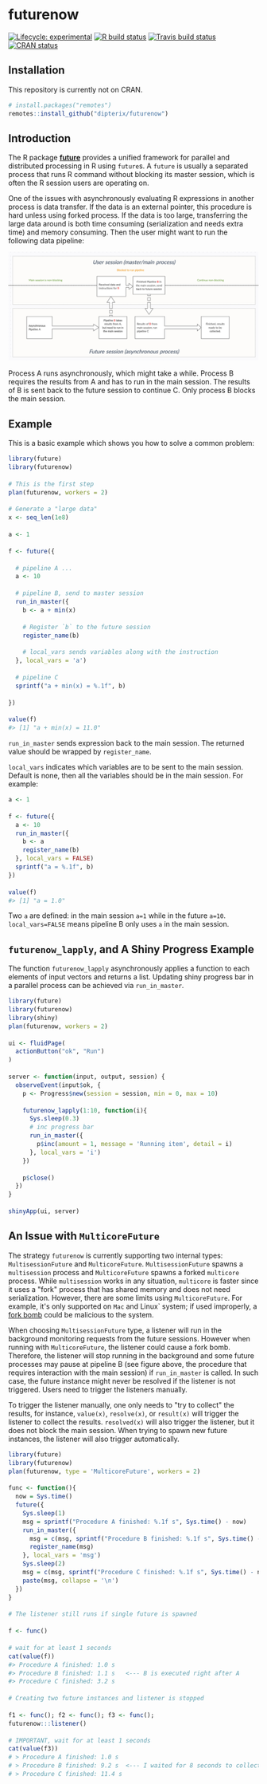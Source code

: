 
# futurenow

<!-- badges: start -->
[![Lifecycle: experimental](https://img.shields.io/badge/lifecycle-experimental-orange.svg)](https://www.tidyverse.org/lifecycle/#experimental)
[![R build status](https://github.com/dipterix/futurenow/workflows/R-CMD-check/badge.svg)](https://github.com/dipterix/futurenow/actions)
[![Travis build status](https://travis-ci.org/dipterix/futurenow.svg?branch=main)](https://travis-ci.org/dipterix/futurenow)
[![CRAN status](https://www.r-pkg.org/badges/version/futurenow)](https://CRAN.R-project.org/package=futurenow)
<!-- badges: end -->

## Installation

This repository is currently not on CRAN.

``` r
# install.packages("remotes")
remotes::install_github("dipterix/futurenow")
```


## Introduction

The R package [**future**](https://github.com/HenrikBengtsson/future) provides a unified framework for parallel and distributed processing in R using `future`s. A `future` is usually a separated process that runs R command without blocking its master session, which is often the R session users are operating on.

One of the issues with asynchronously evaluating R expressions in another process is data transfer. If the data is an external pointer, this procedure is hard unless using forked process. If the data is too large, transferring the large data around is both time consuming (serialization and needs extra time) and memory consuming. Then the user might want to run the following data pipeline:

![Diagram: `futurenow` runs pipeline B in the main session](https://github.com/dipterix/futurenow/raw/main/inst/diagram.png)

Process A runs asynchronously, which might take a while. Process B requires the results from A and has to run in the main session. The results of B is sent back to the future session to continue C. Only process B blocks the main session.

## Example

This is a basic example which shows you how to solve a common problem:

``` r
library(future)
library(futurenow)

# This is the first step 
plan(futurenow, workers = 2)

# Generate a "large data"
x <- seq_len(1e8)

a <- 1

f <- future({

  # pipeline A ...
  a <- 10
  
  # pipeline B, send to master session
  run_in_master({
    b <- a + min(x)
    
    # Register `b` to the future session
    register_name(b)

    # local_vars sends variables along with the instruction
  }, local_vars = 'a')
  
  # pipeline C
  sprintf("a + min(x) = %.1f", b)
  
})

value(f)
#> [1] "a + min(x) = 11.0"
```

`run_in_master` sends expression back to the main session. The returned value should be wrapped by `register_name`.

`local_vars` indicates which variables are to be sent to the main session. Default is none, then all the variables should be in the main session. For example:


``` r
a <- 1

f <- future({
  a <- 10
  run_in_master({
    b <- a
    register_name(b)
  }, local_vars = FALSE)
  sprintf("a = %.1f", b)
})

value(f)
#> [1] "a = 1.0"
```

Two `a` are defined: in the main session `a=1` while in the future `a=10`. `local_vars=FALSE` means pipeline B only uses `a` in the main session.


## `futurenow_lapply`, and A Shiny Progress Example

The function `futurenow_lapply` asynchronously applies a function to each elements of input vectors and returns a list. Updating shiny progress bar in a parallel process can be achieved via `run_in_master`.

``` r
library(future)
library(futurenow)
library(shiny)
plan(futurenow, workers = 2)

ui <- fluidPage(
  actionButton("ok", "Run")
)

server <- function(input, output, session) {
  observeEvent(input$ok, {
    p <- Progress$new(session = session, min = 0, max = 10)

    futurenow_lapply(1:10, function(i){
      Sys.sleep(0.3)
      # inc progress bar
      run_in_master({
        p$inc(amount = 1, message = 'Running item', detail = i)
      }, local_vars = 'i')
    })

    p$close()
  })
}

shinyApp(ui, server)

```


## An Issue with `MulticoreFuture`


The strategy `futurenow` is currently supporting two internal types: `MultisessionFuture` and `MulticoreFuture`. `MultisessionFuture` spawns a `multisession` process and `MulticoreFuture` spawns a forked `multicore` process. While `multisession` works in any situation, `multicore` is faster since it uses a "fork" process that has shared memory and does not need serialization. However, there are some limits using `MulticoreFuture`. For example, it's only supported on `Mac` and Linux` system; if used improperly, a [fork bomb](https://en.wikipedia.org/wiki/Fork_bomb) could be malicious to the system.

When choosing `MultisessionFuture` type, a listener will run in the background monitoring requests from the future sessions. However when running with `MulticoreFuture`, the listener could cause a fork bomb. Therefore, the listener will stop running in the background and some future processes may pause at pipeline B (see figure above, the procedure that requires interaction with the main session) if `run_in_master` is called. In such case, the future instance might never be resolved if the listener is not triggered. Users need to trigger the listeners manually.

To trigger the listener manually, one only needs to "try to collect" the results, for instance, `value(x)`, `resolve(x)`, or `result(x)` will trigger the listener to collect the results. `resolved(x)` will also trigger the listener, but it does not block the main session. When trying to spawn new future instances, the listener will also trigger automatically.

``` r
library(future)
library(futurenow)
plan(futurenow, type = 'MulticoreFuture', workers = 2)

func <- function(){
  now = Sys.time()
  future({
    Sys.sleep(1)
    msg = sprintf("Procedure A finished: %.1f s", Sys.time() - now)
    run_in_master({
      msg = c(msg, sprintf("Procedure B finished: %.1f s", Sys.time() - now))
      register_name(msg)
    }, local_vars = 'msg')
    Sys.sleep(2)
    msg = c(msg, sprintf("Procedure C finished: %.1f s", Sys.time() - now))
    paste(msg, collapse = '\n')
  })
}

# The listener still runs if single future is spawned 

f <- func()

# wait for at least 1 seconds
cat(value(f))   
#> Procedure A finished: 1.0 s
#> Procedure B finished: 1.1 s   <--- B is executed right after A
#> Procedure C finished: 3.2 s

# Creating two future instances and listener is stopped

f1 <- func(); f2 <- func(); f3 <- func(); 
futurenow:::listener()

# IMPORTANT, wait for at least 1 seconds
cat(value(f3))
# > Procedure A finished: 1.0 s
# > Procedure B finished: 9.2 s  <--- I waited for 8 seconds to collect value
# > Procedure C finished: 11.4 s
```


